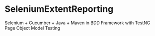 # SeleniumExtentReporting
Selenium + Cucumber + Java + Maven in BDD Framework with TestNG Page Object Model Testing
